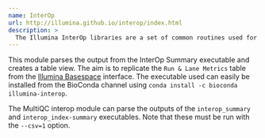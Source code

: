 ```yaml
---
name: InterOp
url: http://illumina.github.io/interop/index.html
description: >
  The Illumina InterOp libraries are a set of common routines used for reading and writing InterOp metric files. These metric files are binary files produced during a run providing detailed statistics about a run. In a few cases, the metric files are produced after a run during secondary analysis (index metrics) or for faster display of a subset of the original data (collapsed quality scores).
---
```


This module parses the output from the InterOp Summary executable and creates a table view. The aim is to replicate the `Run & Lane Metrics` table from the [Illumina Basespace](https://basespace.illumina.com) interface. The executable used can easily be installed from the BioConda channel using `conda install -c bioconda illumina-interop`.

The MultiQC interop module can parse the outputs of the `interop_summary` and `interop_index-summary` executables. Note that these must be run with the `--csv=1` option.
